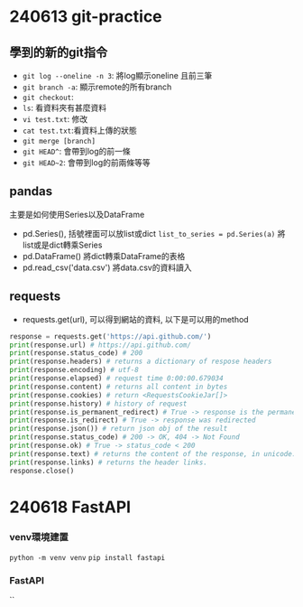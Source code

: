 # 240613 git-practice
## 學到的新的git指令
- `git log --oneline -n 3`: 將log顯示oneline 且前三筆
- `git branch -a`: 顯示remote的所有branch
- `git checkout`:
- `ls`: 看資料夾有甚麼資料
- `vi test.txt`: 修改
- `cat test.txt`:看資料上傳的狀態
- `git merge [branch]`
- `git HEAD^`: 會帶到log的前一條
- `git HEAD~2`: 會帶到log的前兩條等等

## pandas
主要是如何使用Series以及DataFrame
- pd.Series(), 括號裡面可以放list或dict
    `list_to_series = pd.Series(a)`
    將list或是dict轉乘Series
- pd.DataFrame()
    將dict轉乘DataFrame的表格
- pd.read_csv('data.csv')
    將data.csv的資料讀入

## requests
- requests.get(url), 可以得到網站的資料, 以下是可以用的method
```python
response = requests.get('https://api.github.com/')
print(response.url) # https://api.github.com/
print(response.status_code) # 200
print(response.headers) # returns a dictionary of respose headers
print(response.encoding) # utf-8
print(response.elapsed) # request time 0:00:00.679034
print(response.content) # returns all content in bytes
print(response.cookies) # return <RequestsCookieJar[]>
print(response.history) # history of request
print(response.is_permanent_redirect) # True -> response is the permanent redirected url
print(response.is_redirect) # True -> response was redirected
print(response.json()) # return json obj of the result
print(response.status_code) # 200 -> OK, 404 -> Not Found
print(response.ok) # True -> status_code < 200
print(response.text) # returns the content of the response, in unicode.
print(response.links) # returns the header links.
response.close()
```

# 240618 FastAPI
### venv環境建置
`python -m venv venv`
`pip install fastapi`

### FastAPI
``